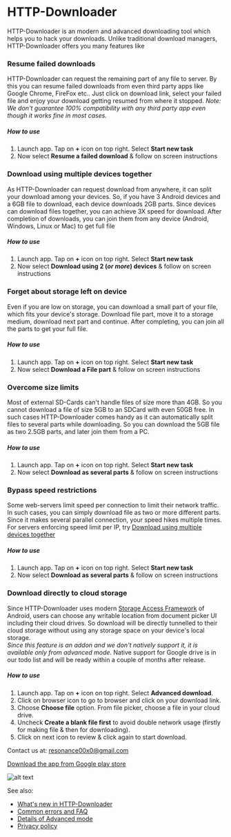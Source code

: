 # HTTP-Downloader

HTTP-Downloader is an modern and advanced downloading tool which helps you to hack your downloads. Unlike traditional download managers, HTTP-Downloader offers you many features like

### Resume failed downloads
HTTP-Downloader can request the remaining part of any file to server. By this you can resume failed downloads from even third party apps like Google Chrome, FireFox etc.. Just click on download link, select your failed file and enjoy your download getting resumed from where it stopped. _Note: We don't guarantee 100% compatibility with any third party app even though it works fine in most cases._
##### How to use
1. Launch app. Tap on **+** icon on top right. Select **Start new task**
2. Now select **Resume a failed download** & follow on screen instructions

### Download using multiple devices together
As HTTP-Downloader can request download from anywhere, it can split your download among your devices. So, if you have 3 Android devices and a 6GB file to download, each device downloads 2GB parts. Since devices can download files together, you can achieve 3X speed for download. After completion of downloads, you can join them from any device (Android, Windows, Linux or Mac) to get full file
##### How to use
1. Launch app. Tap on **+** icon on top right. Select **Start new task**
2. Now select **Download using 2 (_or more_) devices** & follow on screen instructions

### Forget about storage left on device
Even if you are low on storage, you can download a small part of your file, which fits your device's storage. Download file part, move it to a storage medium, download next part and continue. After completing, you can join all the parts to get your full file.
##### How to use
1. Launch app. Tap on **+** icon on top right. Select **Start new task**
2. Now select **Download a File part** & follow on screen instructions

### Overcome size limits
Most of external SD-Cards can't handle files of size more than 4GB. So you cannot download a file of size 5GB to an SDCard with even 50GB free. In such cases HTTP-Downloader comes handy as it can automatically split files to several parts while downloading. So you can download the 5GB file as two 2.5GB parts, and later join them from a PC.
##### How to use
1. Launch app. Tap on **+** icon on top right. Select **Start new task**
2. Now select **Download as several parts** & follow on screen instructions

### Bypass speed restrictions
Some web-servers limit speed per connection to limit their network traffic. In such cases, you can simply download file as two or more different parts. Since it makes several parallel connection, your speed hikes multiple times. For servers enforcing speed limit per IP, try [Download using multiple devices together](#download-using-multiple-devices-together)
##### How to use
1. Launch app. Tap on **+** icon on top right. Select **Start new task**
2. Now select **Download as several parts** & follow on screen instructions

### Download directly to cloud storage
Since HTTP-Downloader uses modern [Storage Access Framework](https://developer.android.com/guide/topics/providers/document-provider) of Android, users can choose any writable location from document picker UI including their cloud drives. So download will be directly tunnelled to their cloud storage without using any storage space on your device's local storage.<br/>
_Since this feature is an addon and we don't natively support it, it is available only from advanced mode_. Native support for Google drive is in our todo list and will be ready within a couple of months after release.
##### How to use
1. Launch app. Tap on **+** icon on top right. Select **Advanced download**.
2. Click on browser icon to go to browser and click on your download link.
3. Choose **Choose file** option. From file picker, choose a file in your cloud drive.
4. Uncheck **Create a blank file first** to avoid double network usage (firstly for making file & then for downloading).
5. Click on next icon to review & click again to start download.

Contact us at: resonance00x0@gmail.com

[Download the app from Google play store](https://play.google.com/store/apps/details?id=resonance.http.httpdownloader)

![alt text](https://resonance00x0.github.io/http-downloader/images/play_store_link_qr.png "Google Play store link")

See also: 
- [What's new in HTTP-Downloader](https://resonance00x0.github.io/http-downloader/whats-new)
- [Common errors and FAQ](https://resonance00x0.github.io/http-downloader/common-errors)
- [Details of Advanced mode](https://resonance00x0.github.io/http-downloader/advanced-mode)
- [Privacy policy](https://resonance00x0.github.io/http-downloader/privacy-policy)
